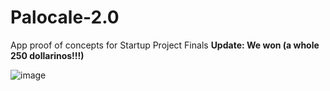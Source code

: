 # Palocale-2.0
App proof of concepts for Startup Project Finals **Update: We won (a whole 250 dollarinos!!!)**

![image](https://user-images.githubusercontent.com/89476135/172976132-63e0b2bf-8f6f-4e7a-b032-56cf2fec3505.png)


